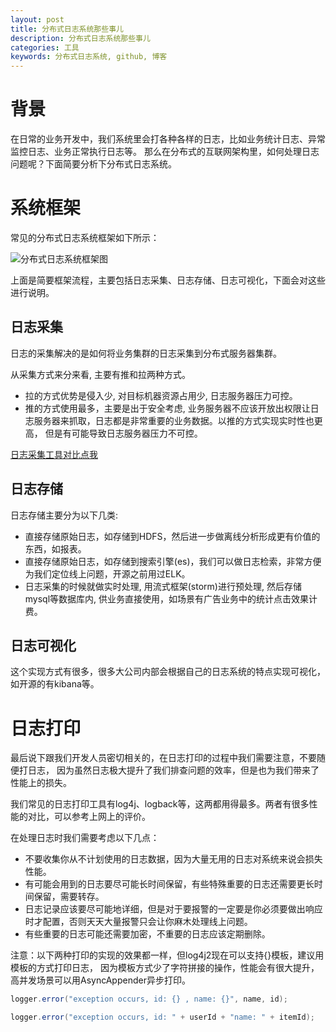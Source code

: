 ```yaml
---
layout: post
title: 分布式日志系统那些事儿
description: 分布式日志系统那些事儿
categories: 工具
keywords: 分布式日志系统, github, 博客
---
```



# 背景

在日常的业务开发中，我们系统里会打各种各样的日志，比如业务统计日志、异常监控日志、业务正常执行日志等。
那么在分布式的互联网架构里，如何处理日志问题呢？下面简要分析下分布式日志系统。

# 系统框架

常见的分布式日志系统框架如下所示：

![分布式日志系统框架图](/images/posts/log/log_frame.png.png)

上面是简要框架流程，主要包括日志采集、日志存储、日志可视化，下面会对这些进行说明。

## 日志采集

日志的采集解决的是如何将业务集群的日志采集到分布式服务器集群。

从采集方式来分来看, 主要有推和拉两种方式。

* 拉的方式优势是侵入少, 对目标机器资源占用少, 日志服务器压力可控。
* 推的方式使用最多，主要是出于安全考虑, 业务服务器不应该开放出权限让日志服务器来抓取，日志都是非常重要的业务数据。以推的方式实现实时性也更高，
但是有可能导致日志服务器压力不可控。

[日志采集工具对比点我](https://docs.google.com/spreadsheets/d/1vcL5x62vAvBLAc4OlPXjDdhSmBo5out94x0t9jVxDxI/pub?gid=0)


## 日志存储

日志存储主要分为以下几类:

* 直接存储原始日志，如存储到HDFS，然后进一步做离线分析形成更有价值的东西，如报表。
* 直接存储原始日志，如存储到搜索引擎(es)，我们可以做日志检索，非常方便为我们定位线上问题，开源之前用过ELK。
* 日志采集的时候就做实时处理, 用流式框架(storm)进行预处理, 然后存储mysql等数据库内, 供业务直接使用，如场景有广告业务中的统计点击效果计费。

## 日志可视化

这个实现方式有很多，很多大公司内部会根据自己的日志系统的特点实现可视化，如开源的有kibana等。

# 日志打印

最后说下跟我们开发人员密切相关的，在日志打印的过程中我们需要注意，不要随便打日志，
因为虽然日志极大提升了我们排查问题的效率，但是也为我们带来了性能上的损失。

我们常见的日志打印工具有log4j、logback等，这两都用得最多。两者有很多性能的对比，可以参考上网上的评价。

在处理日志时我们需要考虑以下几点：

* 不要收集你从不计划使用的日志数据，因为大量无用的日志对系统来说会损失性能。
* 有可能会用到的日志要尽可能长时间保留，有些特殊重要的日志还需要更长时间保留，需要转存。
* 日志记录应该要尽可能地详细，但是对于要报警的一定要是你必须要做出响应时才配置，否则天天大量报警只会让你麻木处理线上问题。
* 有些重要的日志可能还需要加密，不重要的日志应该定期删除。

注意：以下两种打印的实现的效果都一样，但log4j2现在可以支持{}模板，建议用模板的方式打印日志，
因为模板方式少了字符拼接的操作，性能会有很大提升，高并发场景可以用AsyncAppender异步打印。

```java
logger.error("exception occurs, id: {} , name: {}", name, id);

logger.error("exception occurs, id: " + userId + "name: " + itemId);

```
